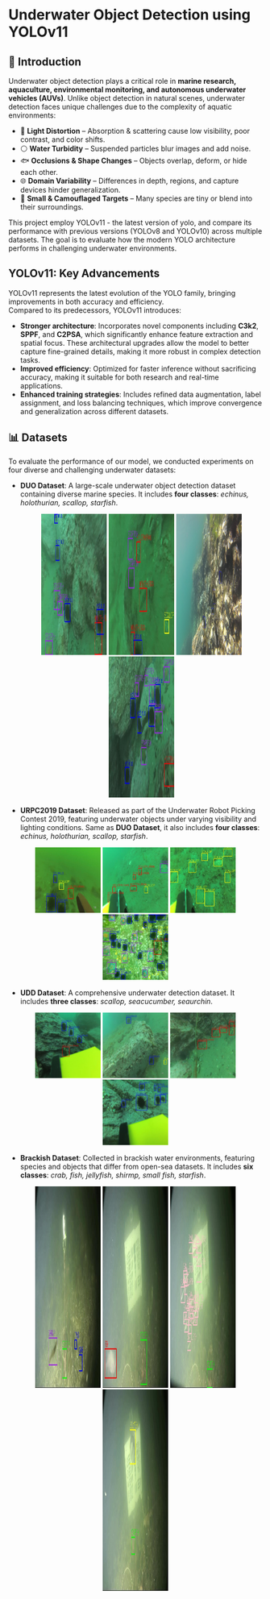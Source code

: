 # Underwater Object Detection using YOLOv11

## 🐠 Introduction  

Underwater object detection plays a critical role in **marine research, aquaculture, environmental monitoring, and autonomous underwater vehicles (AUVs)**. Unlike object detection in natural scenes, underwater detection faces unique challenges due to the complexity of aquatic environments:  

- 🌊 **Light Distortion** – Absorption & scattering cause low visibility, poor contrast, and color shifts.  
- ⚪ **Water Turbidity** – Suspended particles blur images and add noise.  
- 🐟 **Occlusions & Shape Changes** – Objects overlap, deform, or hide each other.  
- 🌐 **Domain Variability** – Differences in depth, regions, and capture devices hinder generalization.  
- 🦀 **Small & Camouflaged Targets** – Many species are tiny or blend into their surroundings.

This project employ YOLOv11 - the latest version of yolo, and compare its performance with previous versions (YOLOv8 and YOLOv10) across multiple datasets. The goal is to evaluate how the modern YOLO architecture performs in challenging underwater environments.

## YOLOv11: Key Advancements
YOLOv11 represents the latest evolution of the YOLO family, bringing improvements in both accuracy and efficiency.  
Compared to its predecessors, YOLOv11 introduces:
- **Stronger architecture**: Incorporates novel components including **C3k2**, **SPPF**, and **C2PSA**, which significantly enhance feature extraction and spatial focus. These architectural upgrades allow the model to better capture fine-grained details, making it more robust in complex detection tasks.
- **Improved efficiency**: Optimized for faster inference without sacrificing accuracy, making it suitable for both research and real-time applications.
- **Enhanced training strategies**: Includes refined data augmentation, label assignment, and loss balancing techniques, which improve convergence and generalization across different datasets.

## 📊 Datasets
To evaluate the performance of our model, we conducted experiments on four diverse and challenging underwater datasets:
- **DUO Dataset**: A large-scale underwater object detection dataset containing diverse marine species. It includes **four classes**: *echinus, holothurian, scallop, starfish*.
  <p align="center">
  <img src="assets/Duo_1.jpg" width="130" height="280"/>
  <img src="assets/Duo_2.jpg" width="130" height="280"/>
  <img src="assets/Duo_3.jpg" width="130" height="280"/>
  <img src="assets/Duo_4.jpg" width="130" height="280"/>
</p> 

- **URPC2019 Dataset**: Released as part of the Underwater Robot Picking Contest 2019, featuring underwater objects under varying visibility and lighting conditions. Same as **DUO Dataset**, it also includes **four classes**: *echinus, holothurian, scallop, starfish*.  
<p align="center">
  <img src="assets/urpc_1.jpg" width="130" height="130"/>
  <img src="assets/urpc_2.jpg" width="130" height="130"/>
  <img src="assets/urpc_3.jpg" width="130" height="130"/>
  <img src="assets/urpc_4.jpg" width="130" height="130"/>
</p> 

- **UDD Dataset**: A comprehensive underwater detection dataset. It includes **three classes**: *scallop, seacucumber, seaurchin*.
<p align="center">
  <img src="assets/udd_1.jpg" width="130" height="130"/>
  <img src="assets/udd_2.jpg" width="130" height="130"/>
  <img src="assets/udd_3.jpg" width="130" height="130"/>
  <img src="assets/udd_4.jpg" width="130" height="130"/>
</p> 

- **Brackish Dataset**: Collected in brackish water environments, featuring species and objects that differ from open-sea datasets. It includes **six classes**: *crab, fish, jellyfish, shirmp, small fish, starfish*.
<p align="center">
  <img src="assets/brackish_1.jpg" width="130" height="400"/>
  <img src="assets/brackish_2.jpg" width="130" height="400"/>
  <img src="assets/brackish_3.jpg" width="130" height="400"/>
  <img src="assets/brackish_4.jpg" width="130" height="400"/>
</p> 
